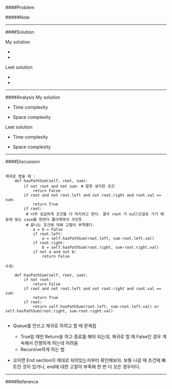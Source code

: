 ####Problem


#####Note

- - -
####Solution
  
My solution

- 
-

Leet solution

- 
-




- - - 
####Analysis
My solution

- Time complexity

- Space complexity

Leet solution

- Time complexity

- Space complexity


- - -
####Discussion

<pre><code>
재귀로 짰을 때 :
    def hasPathSum(self, root, sum):
        if not root and not sum: # 잘못 생각한 조건
            return False
        if root and not root.left and not root.right and root.val == sum:
            return True
        if root:
         # 너무 성급하게 조건을 다 따지려고 한다. 결국 root 가 null인걸로 가기 때문에 맞는 case를 한번더 풀어재껴서 꼬인듯
         # 끝나는 조건에 대해 고찰이 부족했다. 
            a = b = False
            if root.left:
                a = self.hasPathSum(root.left, sum-root.left.val)
            if root.right:
                b = self.hasPathSum(root.right, sum-root.right.val)
            if not a and not b:
                return False

수정:

    def hasPathSum(self, root, sum):
        if not root:
            return False
        if root and not root.left and not root.right and root.val == sum:
            return True
        if root:
            return self.hasPathSum(root.left, sum-root.left.val) or self.hasPathSum(root.right, sum-root.right.val)

</pre></code>


- Queue를 안쓰고 재귀로 하려고 할 때 문제점
    - True일 때만 Return을 하고 종료를 해야 되는데, 재귀로 할 때 False인 경우 계속해서 진행하게 하는데 어려움
    - Recursive하게 하는 법

- 꼬이면 End section이 제대로 되어있는지부터 확인해보자. 보통 나갈 때 조건에 빠트린 것이 있거나, end에 대한 고찰이 부족해 한 번 더 꼬은 경우이다. 



- - -
####Reference